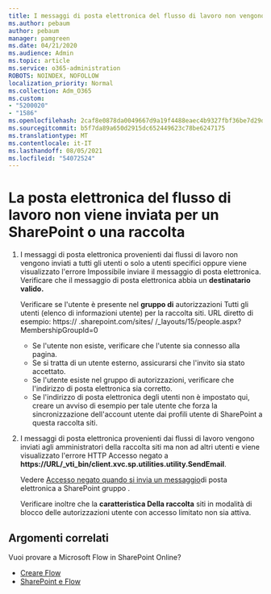 ```yaml
---
title: I messaggi di posta elettronica del flusso di lavoro non vengono inviati
ms.author: pebaum
author: pebaum
manager: pamgreen
ms.date: 04/21/2020
ms.audience: Admin
ms.topic: article
ms.service: o365-administration
ROBOTS: NOINDEX, NOFOLLOW
localization_priority: Normal
ms.collection: Adm_O365
ms.custom:
- "5200020"
- "1586"
ms.openlocfilehash: 2caf8e0878da0049667d9a19f4488eaec4b9327fbf36be7d29dbf4b7a9c89158
ms.sourcegitcommit: b5f7da89a650d2915dc652449623c78be6247175
ms.translationtype: MT
ms.contentlocale: it-IT
ms.lasthandoff: 08/05/2021
ms.locfileid: "54072524"
---
```

# <a name="workflow-email-is-not-being-sent-for-a-sharepoint-list-or-library"></a>La posta elettronica del flusso di lavoro non viene inviata per un SharePoint o una raccolta

1. I messaggi di posta elettronica provenienti dai flussi di lavoro non vengono inviati a tutti gli utenti o solo a utenti specifici oppure viene visualizzato l'errore Impossibile inviare il messaggio di posta elettronica. Verificare che il messaggio di posta elettronica abbia un **destinatario valido.**

    Verificare se l'utente è presente nel **gruppo di** autorizzazioni Tutti gli utenti (elenco di informazioni utente) per la raccolta siti.  URL diretto di esempio: https:// <tenant> .sharepoint.com/sites/ <sitename> /_layouts/15/people.aspx? MembershipGroupId=0

    - Se l'utente non esiste, verificare che l'utente sia connesso alla pagina. 
    - Se si tratta di un utente esterno, assicurarsi che l'invito sia stato accettato.
    - Se l'utente esiste nel gruppo di autorizzazioni, verificare che l'indirizzo di posta elettronica sia corretto.
    - Se l'indirizzo di posta elettronica degli utenti non è impostato qui, creare un avviso di esempio per tale utente che forza la sincronizzazione dell'account utente dai profili utente di SharePoint a questa raccolta siti.
 
2. I messaggi di posta elettronica provenienti dai flussi di lavoro vengono inviati agli amministratori della raccolta siti ma non ad altri utenti e viene visualizzato l'errore HTTP Accesso negato a **<span>https:</span>//URL/_vti_bin/client.xvc.sp.utilities.utility.SendEmail**.
 

    Vedere [Accesso negato quando si invia un messaggio](https://docs.microsoft.com/sharepoint/support/sharing-and-permissions/access-denied-when-send-an-email-to-groups)di posta elettronica a SharePoint gruppo .

    Verificare inoltre che la **caratteristica Della raccolta** siti in modalità di blocco delle autorizzazioni utente con accesso limitato non sia attiva.


## <a name="related-topics"></a>Argomenti correlati
Vuoi provare a Microsoft Flow in SharePoint Online?
- [Creare Flow](https://support.office.com/article/Create-a-flow-for-a-list-or-library-in-SharePoint-Online-or-OneDrive-for-Business-a9c3e03b-0654-46af-a254-20252e580d01) 
- [SharePoint e Flow](https://flow.microsoft.com/blog/sharepoint-and-flow/) 


